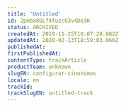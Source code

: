 ```yaml
---
title: 'Untitled'
id: 2pmba8GLf4fuzcU3v4De3H
status: ARCHIVED
createdAt: 2019-11-25T18:07:20.082Z
updatedAt: 2020-02-13T18:59:03.066Z
publishedAt: 
firstPublishedAt: 
contentType: trackArticle
productTeam: unknown
slugEN: configurar-sinonimos
locale: en
trackId: 
trackSlugEN: untitled-track
---
```



